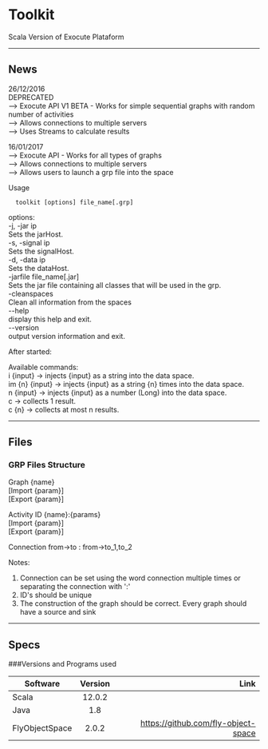 # Toolkit

Scala Version of Exocute Plataform 

-------------------------------------------------------------------------------

## News 

26/12/2016 <br />
DEPRECATED <br />
--> Exocute API V1 BETA - Works for simple sequential graphs with random number of activities<br />
--> Allows connections to multiple servers<br />
--> Uses Streams to calculate results<br />


16/01/2017 <br />
--> Exocute API - Works for all types of graphs<br />
--> Allows connections to multiple servers<br />
--> Allows users to launch a grp file into the space <br />

Usage <br />

```
  toolkit [options] file_name[.grp]
```

options:<br />
-j, -jar ip<br />
  Sets the jarHost.<br />
-s, -signal ip<br />
  Sets the signalHost.<br />
-d, -data ip<br />
  Sets the dataHost.<br />
-jarfile file_name[.jar]<br />
  Sets the jar file containing all classes that will be used in the grp.<br />
-cleanspaces<br />
  Clean all information from the spaces<br />
--help<br />
  display this help and exit.<br />
--version<br />
  output version information and exit.<br />
  
After started:<br />

Available commands:<br />
i {input}</t>        -> injects {input} as a string into the data space.<br />
im {n} {input}</t>   -> injects {input} as a string {n} times into the data space.<br />
n {input}</t>        -> injects {input} as a number (Long) into the data space.<br />
c</t>                -> collects 1 result.<br />
c {n}</t>            -> collects at most n results.<br />


  
  

-------------------------------------------------------------------------------

## Files

### GRP Files Structure
Graph {name}<br />
[Import {param}]<br />
[Export {param}]<br />

Activity ID {name}:{params}   
[Import {param}]              
[Export {param}]              

Connection from->to : from->to_1,to_2 

Notes: <br />
1) Connection can be set using the word connection multiple times or separating the connection with ':'<br />
2) ID's should be unique<br />
3) The construction of the graph should be correct. Every graph should have a source and sink<br />

-------------------------------------------------------------------------------

## Specs

###Versions and Programs used 

 
| Software       | Version       | Link                                   |
| ---------------|:-------------:| --------------------------------------:|
| Scala          | 12.0.2        |                                        |
| Java           | 1.8           |                                        |
| FlyObjectSpace | 2.0.2      |  https://github.com/fly-object-space   |

